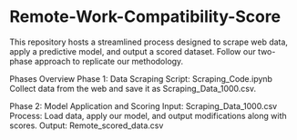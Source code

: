 # Remote-Work-Compatibility-Score

This repository hosts a streamlined process designed to scrape web data, apply a predictive model, and output a scored dataset. Follow our two-phase approach to replicate our methodology.

Phases Overview
Phase 1: Data Scraping
Script: Scraping_Code.ipynb
Collect data from the web and save it as Scraping_Data_1000.csv.

Phase 2: Model Application and Scoring
Input: Scraping_Data_1000.csv
Process: Load data, apply our model, and output modifications along with scores.
Output: Remote_scored_data.csv
